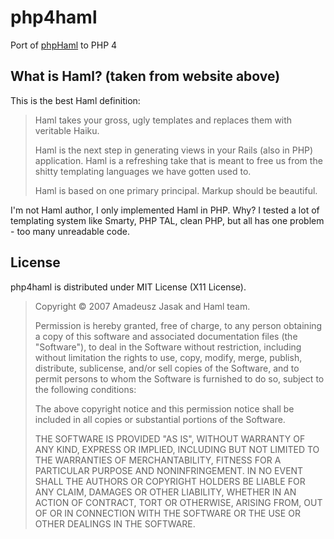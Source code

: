 php4haml
========
Port of [phpHaml](http://phphaml.sourceforge.net/) to PHP 4

What is Haml? (taken from website above)
-------------

This is the best Haml definition:

> Haml takes your gross, ugly templates and replaces them with veritable Haiku.
>
> Haml is the next step in generating views in your Rails (also in PHP) application. Haml is a refreshing take that is meant to free us from the shitty templating languages we have gotten used to.
>
> Haml is based on one primary principal. Markup should be beautiful.

I'm not Haml author, I only implemented Haml in PHP. Why? I tested a lot of templating system like Smarty, PHP TAL, clean PHP, but all has one problem - too many unreadable code.

License
-------

php4haml is distributed under MIT License (X11 License).

> Copyright © 2007 Amadeusz Jasak and Haml team.
> 
> Permission is hereby granted, free of charge, to any person obtaining a copy of this software and associated documentation files (the "Software"), to deal in the Software without restriction, including without limitation the rights to use, copy, modify, merge, publish, distribute, sublicense, and/or sell copies of the Software, and to permit persons to whom the Software is furnished to do so, subject to the following conditions:
> 
> The above copyright notice and this permission notice shall be included in all copies or substantial portions of the Software.
> 
> THE SOFTWARE IS PROVIDED "AS IS", WITHOUT WARRANTY OF ANY KIND, EXPRESS OR IMPLIED, INCLUDING BUT NOT LIMITED TO THE WARRANTIES OF MERCHANTABILITY, FITNESS FOR A PARTICULAR PURPOSE AND NONINFRINGEMENT. IN NO EVENT SHALL THE AUTHORS OR COPYRIGHT HOLDERS BE LIABLE FOR ANY CLAIM, DAMAGES OR OTHER LIABILITY, WHETHER IN AN ACTION OF CONTRACT, TORT OR OTHERWISE, ARISING FROM, OUT OF OR IN CONNECTION WITH THE SOFTWARE OR THE USE OR OTHER DEALINGS IN THE SOFTWARE.

